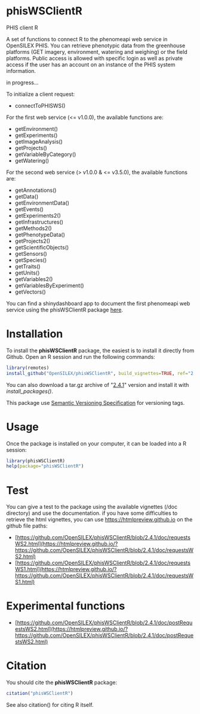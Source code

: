 # phisWSClientR

PHIS client R

A set of functions to connect R to the phenomeapi web service in OpenSILEX PHIS. You can retrieve phenotypic data from the greenhouse platforms (GET imagery, environment, watering and weighing) or the field platforms. Public access is allowed with specific login as well as private access if the user has an account on an instance of the PHIS system information.

in progress...

To initialize a client request:

- connectToPHISWS()

For the first web service (<= v1.0.0), the available functions are:

- getEnvironment()
- getExperiments()
- getImageAnalysis()
- getProjects()
- getVariableByCategory()
- getWatering()

For the second web service (> v1.0.0 & <= v3.5.0), the available functions are:

- getAnnotations()
- getData()
- getEnvironmentData()
- getEvents()
- getExperiments2()
- getInfrastructures()
- getMethods2()
- getPhenotypeData()
- getProjects2()
- getScientificObjects()
- getSensors()
- getSpecies()
- getTraits()
- getUnits()
- getVariables2()
- getVariablesByExperiment()
- getVectors()

You can find a shinydashboard app to document the first phenomeapi web service using the phisWSClientR package [here](https://github.com/sanchezi/docAppPhisWSClientR).

# Installation

To install the **phisWSClientR** package, the easiest is to install it directly from Github. Open an R session and run the following commands:

```R
library(remotes)
install_github("OpenSILEX/phisWSClientR", build_vignettes=TRUE, ref="2.4.1")
```

You can also download a tar.gz archive of "[2.4.1](https://github.com/OpenSILEX/phisWSClientR/tree/2.4.1)" version and install it with _install_packages()_.

This package use [Semantic Versioning Specification](https://semver.org/) for versioning tags.

# Usage

Once the package is installed on your computer, it can be loaded into a R session:

```R
library(phisWSClientR)
help(package="phisWSClientR")
```

# Test

You can give a test to the package using the available vignettes (/doc directory) and use the documentation. if you have some difficulties to retrieve the html vignettes, you can use https://htmlpreview.github.io on the github file paths:

- [https://github.com/OpenSILEX/phisWSClientR/blob/2.4.1/doc/requestsWS2.html](https://htmlpreview.github.io/?https://github.com/OpenSILEX/phisWSClientR/blob/2.4.1/doc/requestsWS2.html)
- [https://github.com/OpenSILEX/phisWSClientR/blob/2.4.1/doc/requestsWS1.html](https://htmlpreview.github.io/?https://github.com/OpenSILEX/phisWSClientR/blob/2.4.1/doc/requestsWS1.html)

# Experimental functions

- [https://github.com/OpenSILEX/phisWSClientR/blob/2.4.1/doc/postRequestsWS2.html](https://htmlpreview.github.io/?https://github.com/OpenSILEX/phisWSClientR/blob/2.4.1/doc/postRequestsWS2.html)

# Citation

You should cite the **phisWSClientR** package:

```R
citation("phisWSClientR")
```

See also citation() for citing R itself.
